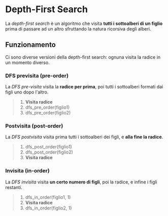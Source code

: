 # Depth-First Search

La _depth-first search_ è un algoritmo che visita **tutti i sottoalberi di un figlio** prima di passare ad un altro sfruttando la natura ricorsiva degli alberi.

## Funzionamento

Ci sono diverse versioni della depth-first search: ognuna visita la radice in un momento diverso.

### DFS previsita (pre-order)

La _DFS pre-visita_ visita la **radice per prima**, poi tutti i sottoalberi formati dai figli uno dopo l'altro.

> 1. __Visita radice__
> 2. dfs_pre_order(figlio1)
> 3. dfs_pre_order(figlio2)

### Postvisita (post-order)

La _DFS postvisita_ visita prima tutti i sottoalberi dei figli, e **alla fine la radice**.

> 1. dfs_post_order(figlio1)
> 2. dfs_post_order(figlio2)
> 3. __Visita radice__

### Invisita (in-order)

La _DFS invisita_ visita **un certo numero di figli**, poi la radice, e infine i figli restanti.

> 1. dfs_in_order(figlio1, 1)
> 2. __Visita radice__
> 3. dfs_in_order(figlio2, 1)
